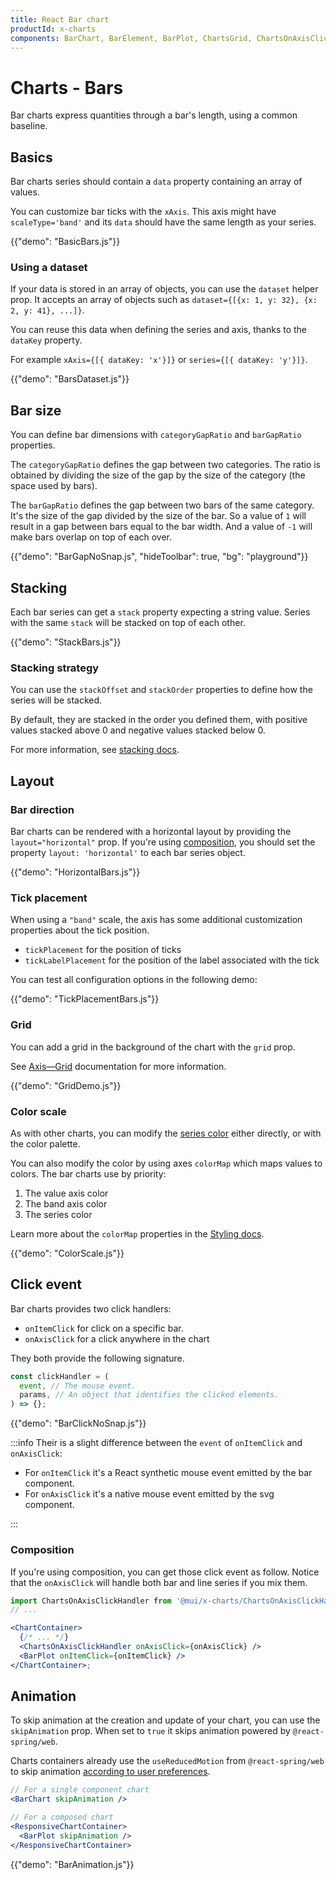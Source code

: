 ```yaml
---
title: React Bar chart
productId: x-charts
components: BarChart, BarElement, BarPlot, ChartsGrid, ChartsOnAxisClickHandler
---
```


# Charts - Bars

<p class="description">Bar charts express quantities through a bar's length, using a common baseline.</p>

## Basics

Bar charts series should contain a `data` property containing an array of values.

You can customize bar ticks with the `xAxis`.
This axis might have `scaleType='band'` and its `data` should have the same length as your series.

{{"demo": "BasicBars.js"}}

### Using a dataset

If your data is stored in an array of objects, you can use the `dataset` helper prop.
It accepts an array of objects such as `dataset={[{x: 1, y: 32}, {x: 2, y: 41}, ...]}`.

You can reuse this data when defining the series and axis, thanks to the `dataKey` property.

For example `xAxis={[{ dataKey: 'x'}]}` or `series={[{ dataKey: 'y'}]}`.

{{"demo": "BarsDataset.js"}}

## Bar size

You can define bar dimensions with `categoryGapRatio` and `barGapRatio` properties.

The `categoryGapRatio` defines the gap between two categories.
The ratio is obtained by dividing the size of the gap by the size of the category (the space used by bars).

The `barGapRatio` defines the gap between two bars of the same category.
It's the size of the gap divided by the size of the bar.
So a value of `1` will result in a gap between bars equal to the bar width.
And a value of `-1` will make bars overlap on top of each over.

{{"demo": "BarGapNoSnap.js", "hideToolbar": true, "bg": "playground"}}

## Stacking

Each bar series can get a `stack` property expecting a string value.
Series with the same `stack` will be stacked on top of each other.

{{"demo": "StackBars.js"}}

### Stacking strategy

You can use the `stackOffset` and `stackOrder` properties to define how the series will be stacked.

By default, they are stacked in the order you defined them, with positive values stacked above 0 and negative values stacked below 0.

For more information, see [stacking docs](/x/react-charts/stacking/).

## Layout

### Bar direction

Bar charts can be rendered with a horizontal layout by providing the `layout="horizontal"` prop.
If you're using [composition](/x/react-charts/composition/), you should set the property `layout: 'horizontal'` to each bar series object.

{{"demo": "HorizontalBars.js"}}

### Tick placement

When using a `"band"` scale, the axis has some additional customization properties about the tick position.

- `tickPlacement` for the position of ticks
- `tickLabelPlacement` for the position of the label associated with the tick

You can test all configuration options in the following demo:

{{"demo": "TickPlacementBars.js"}}

### Grid

You can add a grid in the background of the chart with the `grid` prop.

See [Axis—Grid](/x/react-charts/axis/#grid) documentation for more information.

{{"demo": "GridDemo.js"}}

### Color scale

As with other charts, you can modify the [series color](/x/react-charts/styling/#colors) either directly, or with the color palette.

You can also modify the color by using axes `colorMap` which maps values to colors.
The bar charts use by priority:

1. The value axis color
2. The band axis color
3. The series color

Learn more about the `colorMap` properties in the [Styling docs](/x/react-charts/styling/#values-color).

{{"demo": "ColorScale.js"}}

## Click event

Bar charts provides two click handlers:

- `onItemClick` for click on a specific bar.
- `onAxisClick` for a click anywhere in the chart

They both provide the following signature.

```js
const clickHandler = (
  event, // The mouse event.
  params, // An object that identifies the clicked elements.
) => {};
```

{{"demo": "BarClickNoSnap.js"}}

:::info
Their is a slight difference between the `event` of `onItemClick` and `onAxisClick`:

- For `onItemClick` it's a React synthetic mouse event emitted by the bar component.
- For `onAxisClick` it's a native mouse event emitted by the svg component.

:::

### Composition

If you're using composition, you can get those click event as follow.
Notice that the `onAxisClick` will handle both bar and line series if you mix them.

```jsx
import ChartsOnAxisClickHandler from '@mui/x-charts/ChartsOnAxisClickHandler';
// ...

<ChartContainer>
  {/* ... */}
  <ChartsOnAxisClickHandler onAxisClick={onAxisClick} />
  <BarPlot onItemClick={onItemClick} />
</ChartContainer>;
```

## Animation

To skip animation at the creation and update of your chart, you can use the `skipAnimation` prop.
When set to `true` it skips animation powered by `@react-spring/web`.

Charts containers already use the `useReducedMotion` from `@react-spring/web` to skip animation [according to user preferences](https://react-spring.dev/docs/utilities/use-reduced-motion#why-is-it-important).

```jsx
// For a single component chart
<BarChart skipAnimation />

// For a composed chart
<ResponsiveChartContainer>
  <BarPlot skipAnimation />
</ResponsiveChartContainer>
```

{{"demo": "BarAnimation.js"}}
